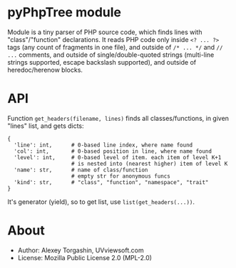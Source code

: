 # pyPhpTree module

Module is a tiny parser of PHP source code, which finds lines with "class"/"function" declarations. It reads PHP code only inside `<? ... ?>` tags (any count of fragments in one file), and outside of `/* ... */` and `// ...` comments, and outside of single/double-quoted strings (multi-line strings supported, escape backslash supported), and outside of heredoc/herenow blocks.

# API

Function `get_headers(filename, lines)` finds all classes/functions, in given "lines" list, and gets dicts:

    {
      'line': int,      # 0-based line index, where name found
      'col': int,       # 0-based position in line, where name found
      'level': int,     # 0-based level of item. each item of level K+1
                        # is nested into (nearest higher) item of level K
      'name': str,      # name of class/function
                        # empty str for anonymous funcs
      'kind': str,      # "class", "function", "namespace", "trait"
    }
    
It's generator (yield), so to get list, use `list(get_headers(...))`.

# About

- Author: Alexey Torgashin, UVviewsoft.com 
- License: Mozilla Public License 2.0 (MPL-2.0)
